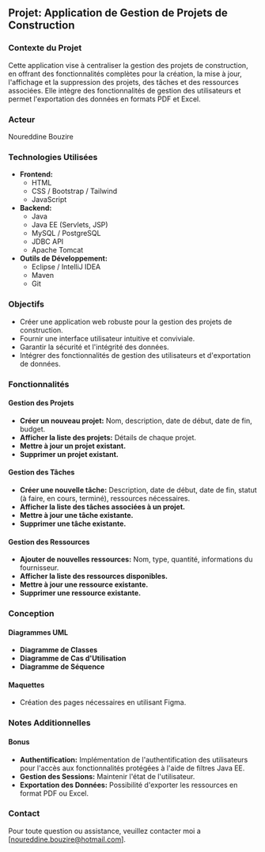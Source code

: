 

## Projet: Application de Gestion de Projets de Construction

### Contexte du Projet
Cette application vise à centraliser la gestion des projets de construction, en offrant des fonctionnalités complètes pour la création, la mise à jour, l'affichage et la suppression des projets, des tâches et des ressources associées. Elle intègre des fonctionnalités de gestion des utilisateurs et permet l'exportation des données en formats PDF et Excel.


### Acteur
Noureddine Bouzire


### Technologies Utilisées
- **Frontend:**
  - HTML
  - CSS / Bootstrap / Tailwind
  - JavaScript
- **Backend:**
  - Java
  - Java EE (Servlets, JSP)
  - MySQL / PostgreSQL
  - JDBC API
  - Apache Tomcat
- **Outils de Développement:**
  - Eclipse / IntelliJ IDEA
  - Maven
  - Git

### Objectifs
- Créer une application web robuste pour la gestion des projets de construction.
- Fournir une interface utilisateur intuitive et conviviale.
- Garantir la sécurité et l'intégrité des données.
- Intégrer des fonctionnalités de gestion des utilisateurs et d'exportation de données.

### Fonctionnalités
#### Gestion des Projets
- **Créer un nouveau projet:** Nom, description, date de début, date de fin, budget.
- **Afficher la liste des projets:** Détails de chaque projet.
- **Mettre à jour un projet existant.**
- **Supprimer un projet existant.**

#### Gestion des Tâches
- **Créer une nouvelle tâche:** Description, date de début, date de fin, statut (à faire, en cours, terminé), ressources nécessaires.
- **Afficher la liste des tâches associées à un projet.**
- **Mettre à jour une tâche existante.**
- **Supprimer une tâche existante.**

#### Gestion des Ressources
- **Ajouter de nouvelles ressources:** Nom, type, quantité, informations du fournisseur.
- **Afficher la liste des ressources disponibles.**
- **Mettre à jour une ressource existante.**
- **Supprimer une ressource existante.**

### Conception
#### Diagrammes UML
- **Diagramme de Classes**
- **Diagramme de Cas d'Utilisation**
- **Diagramme de Séquence**

#### Maquettes
- Création des pages nécessaires en utilisant Figma.

### Notes Additionnelles
#### Bonus
- **Authentification:** Implémentation de l'authentification des utilisateurs pour l'accès aux fonctionnalités protégées à l'aide de filtres Java EE.
- **Gestion des Sessions:** Maintenir l'état de l'utilisateur.
- **Exportation des Données:** Possibilité d'exporter les ressources en format PDF ou Excel.



### Contact
Pour toute question ou assistance, veuillez contacter moi a [noureddine.bouzire@hotmail.com].

